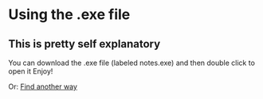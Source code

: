 # Using the .exe file
## This is pretty self explanatory
You can download the .exe file (labeled notes.exe) and then double click to open it
Enjoy!

Or: [Find another way](https://github.com/theClawsmos/pypad/tree/main/How%20To%20Download)
